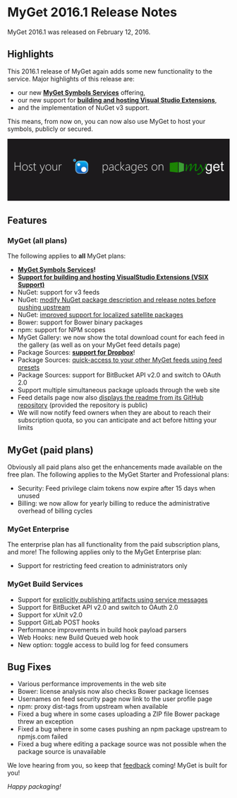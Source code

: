 # MyGet 2016.1 Release Notes

MyGet 2016.1 was released on February 12, 2016.

## Highlights

This 2016.1 release of MyGet again adds some new functionality to the service. 
Major highlights of this release are: 

* our new **[MyGet Symbols Services](../reference/symbols)** offering,
* our new support for **[building and hosting Visual Studio Extensions](../walkthrough/getting-started-with-vsix)**,
* and the implementation of NuGet v3 support.

This means, from now on, you can now also use MyGet to host your symbols, publicly or secured.

<a href="https://www.myget.org">
	<img src="Images/host your packages on myget.gif" alt="MyGet 2016.1 Highlights" />
</a>

## Features

### MyGet (all plans)

The following applies to **all** MyGet plans:

* **[MyGet Symbols Services](../reference/symbols)!**
* **[Support for building and hosting VisualStudio Extensions (VSIX Support)](../walkthrough/getting-started-with-vsix)**
* NuGet: support for v3 feeds
* NuGet: [modify NuGet package description and release notes before pushing upstream](http://blog.myget.org/post/2015/01/13/modify-nuget-package-description-and-release-notes-before-pushing-upstream.aspx)
* NuGet: [improved support for localized satellite packages](http://blog.myget.org/post/2016/01/14/improved-support-for-localized-satellite-nuget-packages.aspx)
* Bower: support for Bower binary packages
* npm: support for NPM scopes
* MyGet Gallery: we now show the total download count for each feed in the gallery (as well as on your MyGet feed details page)
* Package Sources: **[support for Dropbox](http://blog.myget.org/post/2016/02/11/Dropbox-as-a-package-source-for-NuGet-npm-Bower-and-VSIX-packages.aspx)**!
* Package Sources: [quick-access to your other MyGet feeds using feed presets](http://blog.myget.org/post/2015/12/12/adding-another-myget-feed-as-a-package-source-feed-presets.aspx)
* Package Sources: support for BitBucket API v2.0 and switch to OAuth 2.0
* Support multiple simultaneous package uploads through the web site
* Feed details page now also [displays the readme from its GitHub repository](http://blog.myget.org/post/2015/10/21/Package-details-showing-GitHub-project-README.aspx) (provided the repository is public)
* We will now notify feed owners when they are about to reach their subscription quota, so you can anticipate and act before hitting your limits

## MyGet (paid plans)

Obviously all paid plans also get the enhancements made available on the free plan.
The following applies to the MyGet Starter and Professional plans:

* Security: Feed privilege claim tokens now expire after 15 days when unused
* Billing: we now allow for yearly billing to reduce the administrative overhead of billing cycles

### MyGet Enterprise

The enterprise plan has all functionality from the paid subscription plans, and more!
The following applies only to the MyGet Enterprise plan:

* Support for restricting feed creation to administrators only

### MyGet Build Services
* Support for [explicitly publishing artifacts using service messages](../reference/build-services#Explicitly_publishing_a_package)
* Support for BitBucket API v2.0 and switch to OAuth 2.0
* Support for xUnit v2.0
* Support GitLab POST hooks
* Performance improvements in build hook payload parsers
* Web Hooks: new Build Queued web hook
* New option: toggle access to build log for feed consumers

## Bug Fixes
* Various performance improvements in the web site
* Bower: license analysis now also checks Bower package licenses
* Usernames on feed security page now link to the user profile page
* npm: proxy dist-tags from upstream when available
* Fixed a bug where in some cases uploading a ZIP file Bower package threw an exception
* Fixed a bug where in some cases pushing an npm package upstream to npmjs.com failed
* Fixed a bug where editing a package source was not possible when the package source is unavailable

We love hearing from you, so keep that [feedback](http://myget.uservoice.com/) coming! MyGet is built for you!

_Happy packaging!_